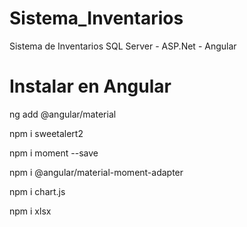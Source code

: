 # Sistema_Inventarios
Sistema de Inventarios SQL Server - ASP.Net - Angular

# Instalar en Angular
ng add @angular/material

npm i sweetalert2

npm i moment --save

npm i @angular/material-moment-adapter

npm i chart.js

npm i xlsx
